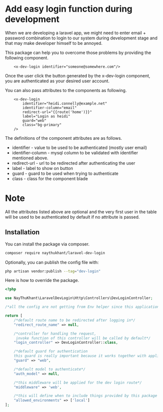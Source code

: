 # Add easy login function during development

When we are developing a laravel app, we might need to enter email + password combination to login to our system during
development stage and that may make developer himself to be annoyed.

This package can help you to overcome those problems by providing the following component.

```blade
    <x-dev-login identifier="someone@somewhere.com"/>
```

Once the user click the button generated by the x-dev-login component, you are authenticated as your desired user
account.

You can also pass attributes to the components as following.

```blade
    <x-dev-login 
        identifier="heidi.connelly@example.net"
        identifier-column="email" 
        redirect-url="{{route('home')}}"
        label="Login as heidi"
        guard="web"
        class="bg-primary"
    />
```

The definitions of the component attributes are as follows.

- identifier - value to be used to be authenticated (mostly user email)
- identifier-column - mysql column to be validated with identifier mentioned above.
- redirect-url - url to be redirected after authenticating the user
- label - label to show on button
- guard - guard to be used when trying to authenticate
- class - class for the component blade

# Note

All the attributes listed above are optional and the very first user in the table will be used to be authenticated by
default if no attribute is passed.

## Installation

You can install the package via composer.

```bash
composer require naythukhant/laravel-dev-login
```

Optionally, you can publish the config file with:

```bash
php artisan vendor:publish --tag="dev-login"
```

Here is how to override the package.

```php
<?php

use NayThuKhant\LaravelDevLogin\Http\Controllers\DevLoginController;

/*all the config are not getting from Env helper since this application should not be messing up the env file*/

return [
    /*default route name to be redirected after logging in*/
    "redirect_route_name" => null,

    /*controller for handling the request,
     invoke function of this controller will be called by default*/
    "login_controller" => DevLoginController::class,

    /*default guard for authentication
    this guard is really important because it works together with application authentication config*/
    "guard" => "web",

    /*default model to authenticate*/
    "auth_model" => null,

    /*this middleware will be applied for the dev login route*/
    "middleware" => 'web',

    /*this will define when to include things provided by this package to be included*/
    "allowed_environments" => ['local']
];

```


